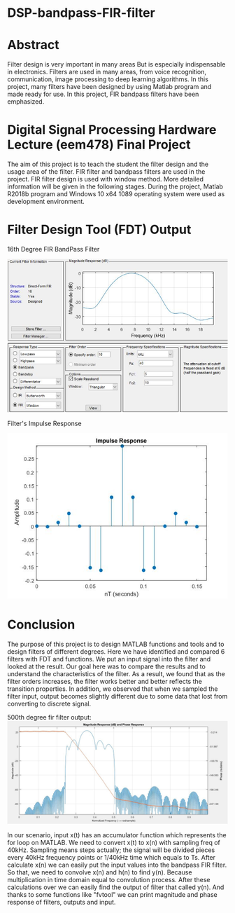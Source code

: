 # DSP-bandpass-FIR-filter

# Abstract

Filter design is very important in many areas But is especially indispensable in electronics. Filters are used in many areas, from voice recognition, communication, image processing to deep learning algorithms. In this project, many filters have been designed by using Matlab program and made ready for use. In this project, FIR bandpass filters have been emphasized.


# Digital Signal Processing Hardware Lecture (eem478) Final Project

The aim of this project is to teach the student the filter design and the usage area of the filter. FIR filter and bandpass filters are used in the project. FIR filter design is used with window method. More detailed information will be given in the following stages.
During the project, Matlab R2018b program and Windows 10 x64 1089 operating system were used as development environment.


# Filter Design Tool (FDT) Output

16th Degree FIR BandPass Filter


![Project](https://github.com/mcagriaksoy/DSP-bandpass-FIR-filter/blob/master/16th%20order%20-%20tool.JPG)


Filter's Impulse Response


![Project](https://github.com/mcagriaksoy/DSP-bandpass-FIR-filter/blob/master/untitled3.jpg)

# Conclusion

The purpose of this project is to design MATLAB functions and tools and to design filters of different degrees. Here we have identified and compared 6 filters with FDT and functions. We put an input signal into the filter and looked at the result. Our goal here was to compare the results and to understand the characteristics of the filter. As a result, we found that as the filter orders increases, the filter works better and better reflects the transition properties. In addition, we observed that when we sampled the filter input, output becomes slightly different due to some data that lost from converting to discrete signal. 

500th degree fir filter output:
![Project](https://github.com/mcagriaksoy/DSP-bandpass-FIR-filter/blob/master/500th.JPG)

In our scenario, input x(t) has an accumulator function which represents the for loop on MATLAB. We need to convert x(t) to x(n) with sampling freq of 40kHz. Sampling means steps actually; the signal will be divided pieces every 40kHz frequency points or 1/40kHz time which equals to Ts. After calculate x(n) we can easily put the input values into the bandpass FIR filter. So that, we need to convolve x(n) and h(n) to find y(n). Because multiplication in time domain equal to convolution process. After these calculations over we can easily find the output of filter that called y(n). And thanks to some functions like "fvtool" we can print magnitude and phase response of filters, outputs and input.
